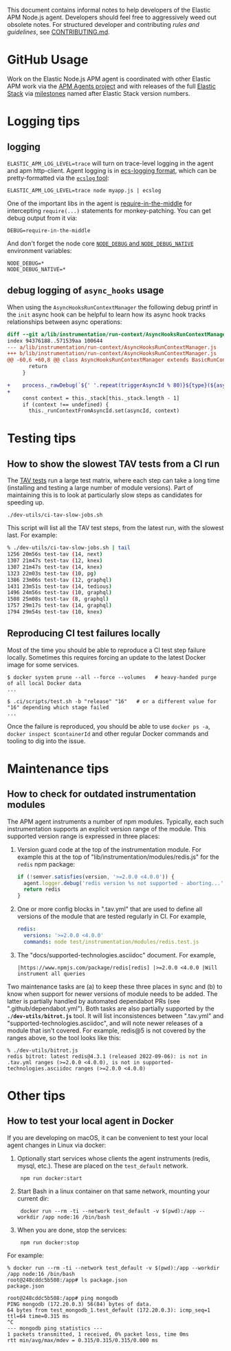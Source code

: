 This document contains informal notes to help developers of the Elastic APM
Node.js agent. Developers should feel free to aggressively weed out obsolete
notes. For structured developer and contributing *rules and guidelines*, see
[CONTRIBUTING.md](./CONTRIBUTING.md).


# GitHub Usage

Work on the Elastic Node.js APM agent is coordinated with other Elastic APM
work via the [APM Agents project](https://github.com/orgs/elastic/projects/454?card_filter_query=label%3Aagent-nodejs)
and with releases of the full [Elastic Stack](https://www.elastic.co/elastic-stack) via
[milestones](https://github.com/elastic/apm-agent-nodejs/milestones) named
after Elastic Stack version numbers.


# Logging tips

## logging

`ELASTIC_APM_LOG_LEVEL=trace` will turn on trace-level logging in the agent
and apm http-client. Agent logging is in [ecs-logging format](https://www.elastic.co/guide/en/ecs-logging/overview/current/intro.html),
which can be pretty-formatted via the [`ecslog` tool](https://github.com/trentm/go-ecslog):

    ELASTIC_APM_LOG_LEVEL=trace node myapp.js | ecslog

One of the important libs in the agent is [require-in-the-middle](https://github.com/elastic/require-in-the-middle)
for intercepting `require(...)` statements for monkey-patching. You can get
debug output from it via:

    DEBUG=require-in-the-middle

And don't forget the node core [`NODE_DEBUG` and `NODE_DEBUG_NATIVE`](https://nodejs.org/api/all.html#cli_node_debug_module)
environment variables:

    NODE_DEBUG=*
    NODE_DEBUG_NATIVE=*


## debug logging of `async_hooks` usage

When using the `AsyncHooksRunContextManager` the following debug printf in
the `init` async hook can be helpful to learn how its async hook tracks
relationships between async operations:

```diff
diff --git a/lib/instrumentation/run-context/AsyncHooksRunContextManager.js b/lib/instrumentation/run-context/AsyncHooksRunContextManager.js
index 94376188..571539aa 100644
--- a/lib/instrumentation/run-context/AsyncHooksRunContextManager.js
+++ b/lib/instrumentation/run-context/AsyncHooksRunContextManager.js
@@ -60,6 +60,8 @@ class AsyncHooksRunContextManager extends BasicRunContextManager {
       return
     }

+    process._rawDebug(`${' '.repeat(triggerAsyncId % 80)}${type}(${asyncId}): triggerAsyncId=${triggerAsyncId} executionAsyncId=${asyncHooks.executionAsyncId()}`);
+
     const context = this._stack[this._stack.length - 1]
     if (context !== undefined) {
       this._runContextFromAsyncId.set(asyncId, context)
```


# Testing tips

## How to show the slowest TAV tests from a CI run

The [TAV tests](./TESTING.md#tav-tests) run a large test matrix, where each
step can take a long time (installing and testing a large number of module
versions).  Part of maintaining this is to look at particularly slow steps
as candidates for speeding up.

    ./dev-utils/ci-tav-slow-jobs.sh

This script will list all the TAV test steps, from the latest run, with the
slowest last. For example:

```sh
% ./dev-utils/ci-tav-slow-jobs.sh | tail
1256 20m56s test-tav (14, next)
1307 21m47s test-tav (12, knex)
1307 21m47s test-tav (14, knex)
1323 22m03s test-tav (10, pg)
1386 23m06s test-tav (12, graphql)
1431 23m51s test-tav (14, tedious)
1496 24m56s test-tav (10, graphql)
1508 25m08s test-tav (8, graphql)
1757 29m17s test-tav (14, graphql)
1794 29m54s test-tav (10, knex)
```


## Reproducing CI test failures locally

Most of the time you should be able to reproduce a CI test step failure locally.
Sometimes this requires forcing an update to the latest Docker image for some
services.

```
$ docker system prune --all --force --volumes   # heavy-handed purge of all local Docker data
...

$ .ci/scripts/test.sh -b "release" "16"   # or a different value for "16" depending which stage failed
...
```

Once the failure is reproduced, you should be able to use `docker ps -a`,
`docker inspect $containerId` and other regular Docker commands and tooling to
dig into the issue.


# Maintenance tips

## How to check for outdated instrumentation modules

The APM agent instruments a number of npm modules. Typically, each such
instrumentation supports an explicit version range of the module. This supported
version range is expressed in three places:

1. Version guard code at the top of the instrumentation module. For example this
   at the top of "lib/instrumentation/modules/redis.js" for the `redis` npm
   package:

    ```js
    if (!semver.satisfies(version, '>=2.0.0 <4.0.0')) {
      agent.logger.debug('redis version %s not supported - aborting...', version)
      return redis
    }
    ```

2. One or more config blocks in ".tav.yml" that are used to define all versions
   of the module that are tested regularly in CI. For example,

    ```yaml
    redis:
      versions: '>=2.0.0 <4.0.0'
      commands: node test/instrumentation/modules/redis.test.js
    ```

3. The "docs/supported-technologies.asciidoc" document. For example,

    ```
    |https://www.npmjs.com/package/redis[redis] |>=2.0.0 <4.0.0 |Will instrument all queries
    ```

Two maintenance tasks are (a) to keep these three places in sync and (b) to
know when support for newer versions of module needs to be added. The latter
is partially handled by automated dependabot PRs (see ".github/dependabot.yml").
Both tasks are also partially supported by the **`./dev-utils/bitrot.js`** tool.
It will list inconsistences between ".tav.yml" and
"supported-technologies.asciidoc", and will note newer releases of a module
that isn't covered. For example, redis@5 is not covered by the ranges above,
so the tool looks like this:

```
% ./dev-utils/bitrot.js
redis bitrot: latest redis@4.3.1 (released 2022-09-06): is not in .tav.yml ranges (>=2.0.0 <4.0.0), is not in supported-technologies.asciidoc ranges (>=2.0.0 <4.0.0)
```


# Other tips

## How to test your local agent in Docker

If you are developing on macOS, it can be convenient to test your local
agent changes in Linux via docker:

1. Optionally start services whose clients the agent instruments (redis, mysql,
   etc.). These are placed on the `test_default` network.

        npm run docker:start

2. Start Bash in a linux container on that same network, mounting your current
   dir:

        docker run --rm -ti --network test_default -v $(pwd):/app --workdir /app node:16 /bin/bash

3. When you are done, stop the services:

        npm run docker:stop

For example:

```
% docker run --rm -ti --network test_default -v $(pwd):/app --workdir /app node:16 /bin/bash
root@248cddc5b508:/app# ls package.json
package.json

root@248cddc5b508:/app# ping mongodb
PING mongodb (172.20.0.3) 56(84) bytes of data.
64 bytes from test_mongodb_1.test_default (172.20.0.3): icmp_seq=1 ttl=64 time=0.315 ms
^C
--- mongodb ping statistics ---
1 packets transmitted, 1 received, 0% packet loss, time 0ms
rtt min/avg/max/mdev = 0.315/0.315/0.315/0.000 ms
```
